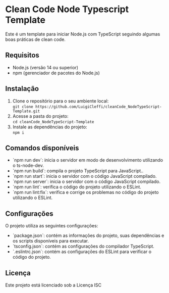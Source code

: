 # Clean Code Node Typescript Template  
Este é um template para iniciar Node.js com TypeScript seguindo algumas boas práticas de clean code.

## Requisitos  
<ul>
    <li>Node.js (versão 14 ou superior)</li>
    <li>npm (gerenciador de pacotes do Node.js)</li>
</ul>

## Instalação  
1. Clone o repositório para o seu ambiente local:  
`git clone https://github.com/LuigiCleffi/cleanCode_NodeTypeScript-Template.git`  
2. Acesse a pasta do projeto:  
`cd cleanCode_NodeTypeScript-Template` 
3. Instale as dependências do projeto:  
`npm i`

## Comandos disponíveis  
<ul>
    <li>`npm run dev`: inicia o servidor em modo de desenvolvimento utilizando o ts-node-dev.</li>
    <li>`npm run build`: compila o projeto TypeScript para JavaScript..</li>
    <li>`npm run start`: inicia o servidor com o código JavaScript compilado.</li>
    <li>`npm run server`: inicia o servidor com o código JavaScript compilado.</li>
    <li>`npm run lint`: verifica o código do projeto utilizando o ESLint.</li>
    <li>`npm run lint:fix`: verifica e corrige os problemas no código do projeto utilizando o ESLint.</li>
</ul>

## Configurações  
O projeto utiliza as seguintes configurações:  
<ul>
    <li>`package.json`: contém as informações do projeto, suas dependências e os scripts disponíveis para executar.</li>
    <li>`tsconfig.json`: contém as configurações do compilador TypeScript.</li>
    <li>`.eslintrc.json`: contém as configurações do ESLint para verificar o código do projeto.</li>
</ul>

## Licença
Este projeto está licenciado sob a Licença ISC
